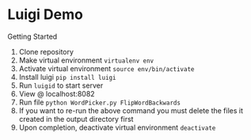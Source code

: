 # Luigi Demo

Getting Started

1. Clone repository
2. Make virtual environment
  `virtualenv env`
3. Activate virtual environment
  `source env/bin/activate`
4. Install luigi
  `pip install luigi`
5. Run `luigid` to start server
6. View @ localhost:8082
7. Run file
  `python WordPicker.py FlipWordBackwards`
8. If you want to re-run the above command you must delete the files it created in the output directory first
9. Upon completion, deactivate virtual environment
  `deactivate`
